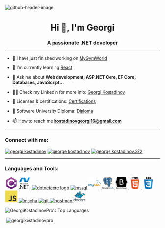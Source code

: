 ![github-header-image](https://github.com/GeorgiKostadinovPro/GeorgiKostadinovPro/assets/72508846/daa3fcc8-17c8-4cf9-818c-73bd074b2b90)

<h1 align="center">Hi 👋, I'm Georgi</h1>
<h3 align="center">A passionate .NET developer</h3>

<hr />

- 🔭 I have just finished working on [MyGymWorld](https://github.com/GeorgiKostadinovPro/MyGymWorld)

- 🌱 I’m currently learning <a href="https://react.dev/">React</a>

- 💬 Ask me about **Web development, ASP.NET Core, EF Core, Databases, JavaScript...**

- 👨‍💻 Check my LinkedIn for more info: [Georgi Kostadinov](https://www.linkedin.com/in/georgi-kostadinov-125349241/)

- 📄 Licenses & certifications: [Certifications](https://www.linkedin.com/in/georgi-kostadinov-125349241/details/certifications/)

- 📝 Software University Diploma: [Diploma](https://softuni.bg/certificates/details/193728/73d9549f)

- 📫 How to reach me **kostadinovgeorgi16@gmail.com**

<hr />

<h3 align="left">Connect with me:</h3>
<p align="left">
<a href="https://linkedin.com/in/georgi-kostadinov-125349241/" target="blank"><img align="center" src="https://raw.githubusercontent.com/rahuldkjain/github-profile-readme-generator/master/src/images/icons/Social/linked-in-alt.svg" alt="georgi kostadinov" height="30" width="40" /></a>
<a href="https://fb.com/george.kostadinov.372" target="blank"><img align="center" src="https://raw.githubusercontent.com/rahuldkjain/github-profile-readme-generator/master/src/images/icons/Social/facebook.svg" alt="george kostadinov" height="30" width="40" /></a>
<a href="https://instagram.com/george.kostadinov.372" target="blank"><img align="center" src="https://raw.githubusercontent.com/rahuldkjain/github-profile-readme-generator/master/src/images/icons/Social/instagram.svg" alt="george.kostadinov.372" height="30" width="40" /></a>
</p>

<hr />

<h3 align="left">Languages and Tools:</h3>
<p align="left">
    <a href="https://www.w3schools.com/cs/" target="_blank" rel="noreferrer"> <img src="https://raw.githubusercontent.com/devicons/devicon/master/icons/csharp/csharp-original.svg" alt="csharp" width="40" height="40" /> </a>
    <a href="https://dotnet.microsoft.com/" target="_blank" rel="noreferrer"> <img src="https://raw.githubusercontent.com/devicons/devicon/master/icons/dot-net/dot-net-original-wordmark.svg" alt="dotnet" width="40" height="40" /> </a>
    <a href="https://www.tutorialsteacher.com/core/dotnet-core" target="_blank" rel="noreferrer">
       <img src="https://cdn.jsdelivr.net/gh/devicons/devicon/icons/dotnetcore/dotnetcore-original.svg" height="40" alt="dotnetcore logo"  />
    </a>
    <a href="https://www.microsoft.com/en-us/sql-server" target="_blank" rel="noreferrer"> <img src="https://www.svgrepo.com/show/303229/microsoft-sql-server-logo.svg" alt="mssql" width="40" height="40" /> </a>
    <a href="https://www.mysql.com/" target="_blank" rel="noreferrer"> <img src="https://raw.githubusercontent.com/devicons/devicon/master/icons/mysql/mysql-original-wordmark.svg" alt="mysql" width="40" height="40" /> </a>
    <a href="https://www.postgresql.org" target="_blank" rel="noreferrer"> <img src="https://raw.githubusercontent.com/devicons/devicon/master/icons/postgresql/postgresql-original-wordmark.svg" alt="postgresql" width="40" height="40"/> </a>
    <a href="https://getbootstrap.com" target="_blank" rel="noreferrer"> <img src="https://raw.githubusercontent.com/devicons/devicon/master/icons/bootstrap/bootstrap-plain-wordmark.svg" alt="bootstrap" width="40" height="40" /> </a>
    <a href="https://www.w3.org/html/" target="_blank" rel="noreferrer"> <img src="https://raw.githubusercontent.com/devicons/devicon/master/icons/html5/html5-original-wordmark.svg" alt="html5" width="40" height="40" /> </a>
    <a href="https://www.w3schools.com/css/" target="_blank" rel="noreferrer"> <img src="https://raw.githubusercontent.com/devicons/devicon/master/icons/css3/css3-original-wordmark.svg" alt="css3" width="40" height="40" /> </a>
    <a href="https://developer.mozilla.org/en-US/docs/Web/JavaScript" target="_blank" rel="noreferrer">
        <img src="https://raw.githubusercontent.com/devicons/devicon/master/icons/javascript/javascript-original.svg" alt="javascript" width="40" height="40" />
    </a>
    <a href="https://mochajs.org" target="_blank" rel="noreferrer"> <img src="https://www.vectorlogo.zone/logos/mochajs/mochajs-icon.svg" alt="mocha" width="40" height="40" /> </a>
    <a href="https://git-scm.com/" target="_blank" rel="noreferrer"> <img src="https://www.vectorlogo.zone/logos/git-scm/git-scm-icon.svg" alt="git" width="40" height="40" /> </a>      
    <a href="https://postman.com" target="_blank" rel="noreferrer"> <img src="https://www.vectorlogo.zone/logos/getpostman/getpostman-icon.svg" alt="postman" width="40" height="40" /> </a>
    <a href="https://www.docker.com/" target="_blank" rel="noreferrer"> <img src="https://raw.githubusercontent.com/devicons/devicon/master/icons/docker/docker-original-wordmark.svg" alt="docker" width="40" height="40"/> </a>
</p>

![GeorgiKostadinovPro's Top Languages](https://github-readme-stats.vercel.app/api/top-langs/?username=GeorgiKostadinovPro&theme=default&show_icons=true&hide_border=false&layout=compact)

<p>&nbsp;<img align="center" src="https://github-readme-stats-sigma-five.vercel.app/api?username=georgikostadinovpro&show_icons=true&locale=en" alt="georgikostadinovpro" /></p>
